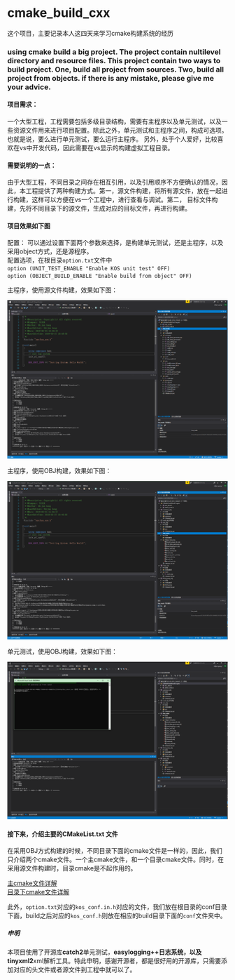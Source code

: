 # cmake_build_cxx
这个项目，主要记录本人这四天来学习cmake构建系统的经历
### using cmake build a big project. The project contain nultilevel directory and resource files. This project contain two ways to build project. One, build all project from sources. Two, build all project from objects. if there is any mistake, please give me your advice.  

#### 项目需求：
一个大型工程，工程需要包括多级目录结构，需要有主程序以及单元测试，以及一些资源文件用来进行项目配置。除此之外，单元测试和主程序之间，构成可选项。也就是说，要么进行单元测试，要么运行主程序。 另外，处于个人爱好，比较喜欢在vs中开发代码，因此需要在vs显示的构建虚拟工程目录。  
#### 需要说明的一点：
由于大型工程，不同目录之间存在相互引用，以及引用顺序不方便确认的情况，因此，本工程提供了两种构建方式。第一，源文件构建，将所有源文件，放在一起进行构建，这样可以方便在vs一个工程中，进行查看与调试。第二， 目标文件构建，先将不同目录下的源文件，生成对应的目标文件，再进行构建。

#### 项目效果如下图
配置： 可以通过设置下面两个参数来选择，是构建单元测试，还是主程序，以及采用object方式，还是源程序。  
配置选项，在根目录`option.txt`文件中  
`option (UNIT_TEST_ENABLE "Enable KOS unit test" OFF)`  
`option (OBJECT_BUILD_ENABLE "Enable build from object" OFF)`  

主程序，使用源文件构建，效果如下图：  

![main src](images/main_src.png)

主程序，使用OBJ构建，效果如下图：

![main src](images/main_obj.png)

单元测试，使用OBJ构建，效果如下图：

![main src](images/utest_obj.png)

#### 接下来，介绍主要的CMakeList.txt 文件
在采用OBJ方式构建的时候，不同目录下面的cmake文件是一样的，因此，我们只介绍两个cmake文件。一个主cmake文件，和一个目录cmake文件。同时，在采用源文件构建时，目录cmake是不起作用的。  

[主cmake文件详解](doc/main_cmake.md)  
[目录下cmake文件详解](doc/dir_cmake.md)

此外，`option.txt`对应的`kos_conf.in.h`对应的文件，我们放在根目录的conf目录下面，build之后对应的`kos_conf.h`则放在相应的build目录下面的`conf`文件夹中。

##### 申明
本项目使用了开源库**catch2**单元测试，**easylogging++**日志系统，以及**tinyxml2**xml解析工具。特此申明，感谢开源者，都是很好用的开源库，只需要添加对应的头文件或者源文件到工程中就可以了。
